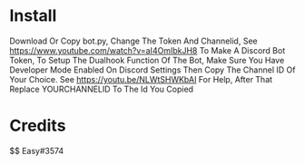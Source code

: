 # Install
Download Or Copy bot.py, Change The Token And Channelid, See https://www.youtube.com/watch?v=aI4OmIbkJH8 To Make A Discord Bot Token, To Setup The Dualhook Function Of The Bot, Make Sure You Have Developer Mode Enabled On Discord Settings Then Copy The Channel ID Of Your Choice. See https://youtu.be/NLWtSHWKbAI For Help, After That Replace YOURCHANNELID To The Id You Copied

# Credits
$$ Easy#3574
